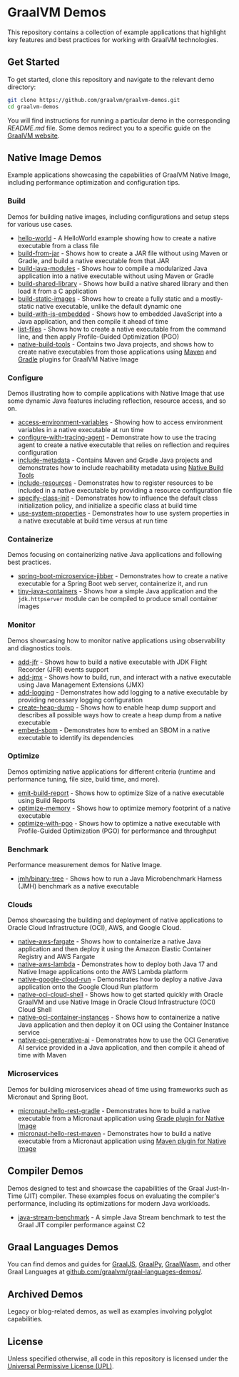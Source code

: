 # GraalVM Demos

This repository contains a collection of example applications that highlight key features and best practices for working with GraalVM technologies.

## Get Started

To get started, clone this repository and navigate to the relevant demo directory:
```bash
git clone https://github.com/graalvm/graalvm-demos.git
cd graalvm-demos
```

You will find instructions for running a particular demo in the corresponding _README.md_ file. Some demos redirect you to a specific guide on the [GraalVM website](https://www.graalvm.org/latest/guides/).

## Native Image Demos

Example applications showcasing the capabilities of GraalVM Native Image, including performance optimization and configuration tips.

### Build
Demos for building native images, including configurations and setup steps for various use cases.

* [hello-world](native-image/hello-world/) - A HelloWorld example showing how to create a native executable from a class file
* [build-from-jar](native-image/build-from-jar/) - Shows how to create a JAR file without using Maven or Gradle, and build a native executable from that JAR
* [build-java-modules](native-image/build-java-modules/) - Shows how to compile a modularized Java application into a native executable without using Maven or Gradle
* [build-shared-library](native-image/build-shared-library/) - Shows how build a native shared library and then load it from a C application
* [build-static-images](native-image/build-static-images/) - Shows how to create a fully static and a mostly-static native executable, unlike the default dynamic one 
* [build-with-js-embedded](native-image/build-with-js-embedded/) - Shows how to embedded JavaScript into a Java application, and then compile it ahead of time
* [list-files](native-image/list-files/) - Shows how to create a native executable from the command line, and then apply Profile-Guided Optimization (PGO)
* [native-build-tools](native-image/native-build-tools/) - Contains two Java projects, and shows how to create native executables from those applications using [Maven](https://graalvm.github.io/native-build-tools/latest/maven-plugin.html) and [Gradle](https://graalvm.github.io/native-build-tools/latest/gradle-plugin.html) plugins for GraalVM Native Image

### Configure
Demos illustrating how to compile applications with Native Image that use some dynamic Java features including reflection, resource access, and so on.

* [access-environment-variables](native-image/access-environment-variables/) - Showing how to access environment variables in a native executable at run time
* [configure-with-tracing-agent](native-image/configure-with-tracing-agent/) - Demonstrate how to use the tracing agent to create a native executable that relies on reflection and requires configuration
* [include-metadata](native-image/include-metadata/) - Contains Maven and Gradle Java projects and demonstrates how to include reachability metadata using [Native Build Tools](https://graalvm.github.io/native-build-tools/)
* [include-resources](native-image/include-resources/) - Demonstrates how to register resources to be included in a native executable by providing a resource configuration file
* [specify-class-init](native-image/specify-class-init/) - Demonstrates how to influence the default class initialization policy, and initialize a specific class at build time
* [use-system-properties](native-image/use-system-properties/) - Demonstrates how to use system properties in a native executable at build time versus at run time

### Containerize
Demos focusing on containerizing native Java applications and following best practices.

* [spring-boot-microservice-jibber](native-image/containerize/spring-boot-microservice-jibber/) - Demonstrates how to create a native executable for a Spring Boot web server, containerize it, and run
* [tiny-java-containers](native-image/containerize/tiny-java-containers/) - Shows how a simple Java application and the `jdk.httpserver` module can be compiled to produce small container images

### Monitor
Demos showcasing how to monitor native applications using observability and diagnostics tools.

* [add-jfr](native-image/add-jfr/) - Shows how to build a native executable with JDK Flight Recorder (JFR) events support
* [add-jmx](native-image/add-jmx/) - Shows how to build, run, and interact with a native executable using Java Management Extensions (JMX) 
* [add-logging](native-image/add-logging/) - Demonstrates how add logging to a native executable by providing necessary logging configuration
* [create-heap-dump](native-image/create-heap-dumps/) - Shows how to enable heap dump support and describes all possible ways how to create a heap dump from a native executable
* [embed-sbom](native-image/embed-sbom/) - Demonstrates how to embed an SBOM in a native executable to identify its dependencies

### Optimize
Demos optimizing native applications for different criteria (runtime and performance tuning, file size, build time, and more).

* [emit-build-report](native-image/emit-build-report/) - Shows how to optimize Size of a native executable using Build Reports
* [optimize-memory](native-image/optimize-memory/) - Shows how to optimize memory footprint of a native executable
* [optimize-with-pgo](native-image/optimize-with-pgo/) - Shows how to optimize a native executable with Profile-Guided Optimization (PGO) for performance and throughput

### Benchmark
Performance measurement demos for Native Image.

* [jmh/binary-tree](native-image/benchmark/jmh/binary-tree/) - Shows how to run a Java Microbenchmark Harness (JMH) benchmark as a native executable

### Clouds
Demos showcasing the building and deployment of native applications to Oracle Cloud Infrastructure (OCI), AWS, and Google Cloud.

* [native-aws-fargate](native-image/clouds/native-aws-fargate/) - Shows how to containerize a native Java application and then deploy it using the Amazon Elastic Container Registry and AWS Fargate
* [native-aws-lambda](native-image/clouds/native-aws-lambda/) - Demonstrates how to deploy both Java 17 and Native Image applications onto the AWS Lambda platform
* [native-google-cloud-run](native-image/clouds/native-google-cloud-run/) - Demonstrates how to deploy a native Java application onto the Google Cloud Run platform
* [native-oci-cloud-shell](native-image/clouds/native-oci-cloud-shell/) - Shows how to get started quickly with Oracle GraalVM and use Native Image in Oracle Cloud Infrastructure (OCI) Cloud Shell
* [native-oci-container-instances](native-image/clouds/native-oci-container-instances/) - Shows how to containerize a native Java application and then deploy it on OCI using the Container Instance service
* [native-oci-generative-ai](native-image/clouds/native-oci-generative-ai/) - Demonstrates how to use the OCI Generative AI service provided in a Java application, and then compile it ahead of time with Maven

### Microservices
Demos for building microservices ahead of time using frameworks such as Micronaut and Spring Boot.

* [micronaut-hello-rest-gradle](native-image/microservices/micronaut-hello-rest-gradle) - Demonstrates how to build a native executable from a Micronaut application using [Grade plugin for Native Image](https://graalvm.github.io/native-build-tools/latest/gradle-plugin.html)
* [micronaut-hello-rest-maven](native-image/microservices/micronaut-hello-rest-maven) - Demonstrates how to build a native executable from a Micronaut application using [Maven plugin for Native Image](https://graalvm.github.io/native-build-tools/latest/maven-plugin.html)

## Compiler Demos

Demos designed to test and showcase the capabilities of the Graal Just-In-Time (JIT) compiler.
These examples focus on evaluating the compiler's performance, including its optimizations for modern Java workloads.

* [java-stream-benchmark](compiler/java-stream-benchmark/) - A simple Java Stream benchmark to test the Graal JIT compiler performance against C2

## Graal Languages Demos

You can find demos and guides for [GraalJS](https://www.graalvm.org/javascript/), [GraalPy](https://www.graalvm.org/python/), [GraalWasm](https://www.graalvm.org/webassembly/), and other Graal Languages at [github.com/graalvm/graal-languages-demos/](https://github.com/graalvm/graal-languages-demos/).

## Archived Demos

Legacy or blog-related demos, as well as examples involving polyglot capabilities.

## License

Unless specified otherwise, all code in this repository is licensed under the [Universal Permissive License (UPL)](http://opensource.org/licenses/UPL).